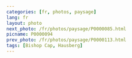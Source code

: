```yaml
---
categories: [fr, photos, paysage]
lang: fr
layout: photo
next_photo: /fr/photos/paysage/P0000085.html
picname: P0000094
prev_photo: /fr/photos/paysage/P0000113.html
tags: [Bishop Cap, Hausberg]
---
```

